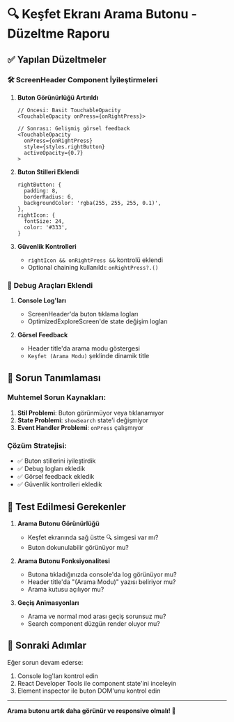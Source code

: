 # 🔍 Keşfet Ekranı Arama Butonu - Düzeltme Raporu

## ✅ Yapılan Düzeltmeler

### 🛠️ **ScreenHeader Component İyileştirmeleri**

1. **Buton Görünürlüğü Artırıldı**
   ```tsx
   // Öncesi: Basit TouchableOpacity
   <TouchableOpacity onPress={onRightPress}>
   
   // Sonrası: Gelişmiş görsel feedback
   <TouchableOpacity 
     onPress={onRightPress}
     style={styles.rightButton}
     activeOpacity={0.7}
   >
   ```

2. **Buton Stilleri Eklendi**
   ```tsx
   rightButton: {
     padding: 8,
     borderRadius: 6,
     backgroundColor: 'rgba(255, 255, 255, 0.1)',
   },
   rightIcon: {
     fontSize: 24,
     color: '#333',
   }
   ```

3. **Güvenlik Kontrolleri**
   - `rightIcon && onRightPress &&` kontrolü eklendi
   - Optional chaining kullanıldı: `onRightPress?.()`

### 🐛 **Debug Araçları Eklendi**

1. **Console Log'ları**
   - ScreenHeader'da buton tıklama logları
   - OptimizedExploreScreen'de state değişim logları

2. **Görsel Feedback**
   - Header title'da arama modu göstergesi
   - `Keşfet (Arama Modu)` şeklinde dinamik title

## 🎯 **Sorun Tanımlaması**

### Muhtemel Sorun Kaynakları:
1. **Stil Problemi**: Buton görünmüyor veya tıklanamıyor
2. **State Problemi**: `showSearch` state'i değişmiyor
3. **Event Handler Problemi**: `onPress` çalışmıyor

### Çözüm Stratejisi:
- ✅ Buton stillerini iyileştirdik
- ✅ Debug logları ekledik
- ✅ Görsel feedback ekledik
- ✅ Güvenlik kontrolleri ekledik

## 📱 **Test Edilmesi Gerekenler**

1. **Arama Butonu Görünürlüğü**
   - Keşfet ekranında sağ üstte 🔍 simgesi var mı?
   - Buton dokunulabilir görünüyor mu?

2. **Arama Butonu Fonksiyonalitesi**
   - Butona tıkladığınızda console'da log görünüyor mu?
   - Header title'da "(Arama Modu)" yazısı beliriyor mu?
   - Arama kutusu açılıyor mu?

3. **Geçiş Animasyonları**
   - Arama ve normal mod arası geçiş sorunsuz mu?
   - Search component düzgün render oluyor mu?

## 🚀 **Sonraki Adımlar**

Eğer sorun devam ederse:
1. Console log'ları kontrol edin
2. React Developer Tools ile component state'ini inceleyin
3. Element inspector ile buton DOM'unu kontrol edin

---

**Arama butonu artık daha görünür ve responsive olmalı! 🎉**

